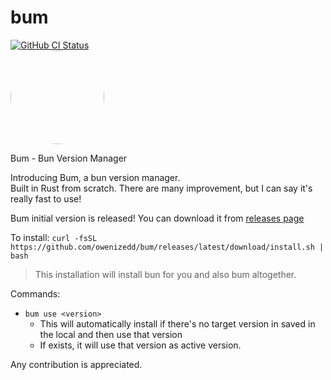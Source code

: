 # bum
<a href="https://github.com/owenizedd/bum/actions/workflows/rust.yml"><img alt="GitHub CI Status" src="https://img.shields.io/github/actions/workflow/status/owenizedd/bum/rust.yml?label=CI&logo=GitHub"></a> <br/>
<img src="https://github.com/owenizedd/bum/assets/26961166/b231b1ff-dcde-4cc1-a0de-fa0f4964e54e" height="auto" width="150" style="border-radius:50%">
<br/>     


Bum - Bun Version Manager   

Introducing Bum, a bun version manager.  
Built in Rust from scratch.
There are many improvement, but I can say it's really fast to use!

Bum initial version is released! You can download it from [releases page](https://github.com/owenizedd/bum/releases)

To install:
`curl -fsSL https://github.com/owenizedd/bum/releases/latest/download/install.sh | bash`
> This installation will install bun for you and also bum altogether.

Commands:
- `bum use <version>`
   - This will automatically install if there's no target version in saved in the local and then use that version
   - If exists, it will use that version as active version.

Any contribution is appreciated.
